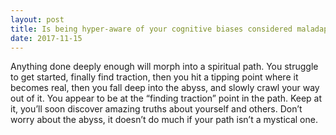 ```yaml
---
layout: post
title: Is being hyper-aware of your cognitive biases considered maladaptive? I find myself analyzing and deconstructing the tiniest movements that occur within my inner self, which in turn renders my psychological defence mechanisms all but useless.
date: 2017-11-15
---
```


<p>Anything done deeply enough will morph into a spiritual path. You struggle to get started, finally find traction, then you hit a tipping point where it becomes real, then you fall deep into the abyss, and slowly crawl your way out of it. You appear to be at the “finding traction” point in the path. Keep at it, you’ll soon discover amazing truths about yourself and others. Don’t worry about the abyss, it doesn’t do much if your path isn’t a mystical one.</p>
